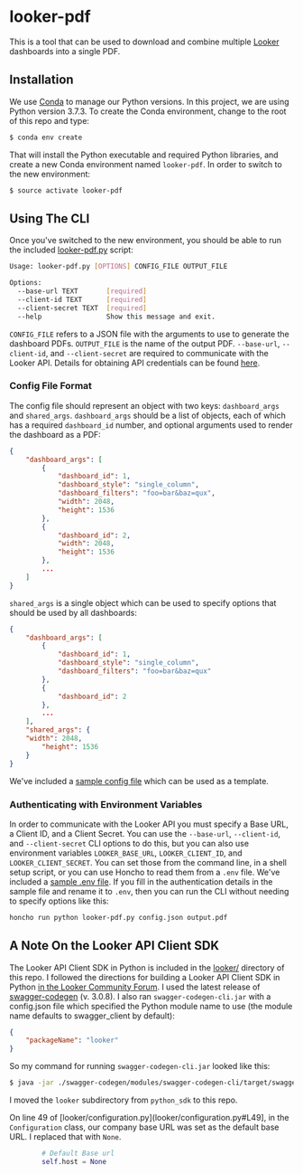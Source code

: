 # looker-pdf

This is a tool that can be used to download and combine multiple [Looker](https://looker.com/) dashboards into a single PDF.

## Installation

We use [Conda](https://docs.conda.io/en/latest/) to manage our Python versions. In this project, we are using Python version 3.7.3. To create the Conda environment, change to the root of this repo and type:

```bash
$ conda env create
```

That will install the Python executable and required Python libraries, and create a new Conda environment named `looker-pdf`. In order to switch to the new environment:

```bash
$ source activate looker-pdf
```

## Using The CLI

Once you've switched to the new environment, you should be able to run the included [looker-pdf.py](looker-pdf.py) script:

```bash
Usage: looker-pdf.py [OPTIONS] CONFIG_FILE OUTPUT_FILE

Options:
  --base-url TEXT       [required]
  --client-id TEXT      [required]
  --client-secret TEXT  [required]
  --help                Show this message and exit.
```

`CONFIG_FILE` refers to a JSON file with the arguments to use to generate the dashboard PDFs.
`OUTPUT_FILE` is the name of the output PDF.
`--base-url`, `--client-id`, and `--client-secret` are required to communicate with the Looker API. Details for obtaining API credentials can be found [here](https://docs.looker.com/reference/api-and-integration/api-auth).

### Config File Format

The config file should represent an object with two keys: `dashboard_args` and `shared_args`. `dashboard_args` should be a list of objects, each of which has a required `dashboard_id` number, and optional arguments used to render the dashboard as a PDF:

```JSON
{
    "dashboard_args": [
        {
            "dashboard_id": 1,
            "dashboard_style": "single_column",
            "dashboard_filters": "foo=bar&baz=qux",
            "width": 2048,
            "height": 1536
        },
        {
            "dashboard_id": 2,
            "width": 2048,
            "height": 1536
        },
        ...
    ]
}
```

`shared_args` is a single object which can be used to specify options that should be used by all dashboards:

```JSON
{
    "dashboard_args": [
        {
            "dashboard_id": 1,
            "dashboard_style": "single_column",
            "dashboard_filters": "foo=bar&baz=qux"
        },
        {
            "dashboard_id": 2
        },
        ...
    ],
    "shared_args": {
	"width": 2048,
        "height": 1536
    }
}
```

We've included a [sample config file](config.json.sample) which can be used as a template.

### Authenticating with Environment Variables

In order to communicate with the Looker API you must specify a Base URL, a Client ID, and a Client Secret. You can use the `--base-url`, `--client-id`, and `--client-secret` CLI options to do this, but you can also use environment variables `LOOKER_BASE_URL`, `LOOKER_CLIENT_ID`, and `LOOKER_CLIENT_SECRET`. You can set those from the command line, in a shell setup script, or you can use Honcho to read them from a `.env` file. We've included a [sample .env file](.env.sample). If you fill in the authentication details in the sample file and rename it to `.env`, then you can run the CLI without needing to specify options like this:

```bash
honcho run python looker-pdf.py config.json output.pdf
```

## A Note On the Looker API Client SDK

The Looker API Client SDK in Python is included in the [looker/](looker/) directory of this repo.  I followed the directions for building a Looker API Client SDK in Python [in the Looker Community Forum](https://discourse.looker.com/t/generating-client-sdks-for-the-looker-api/3185). I used the latest release of [swagger-codegen](https://github.com/swagger-api/swagger-codegen) (v. 3.0.8). I also ran `swagger-codegen-cli.jar` with a config.json file which specified the Python module name to use (the module name defaults to swagger_client by default):

```JSON
{
	"packageName": "looker"
}
```

So my command for running `swagger-codegen-cli.jar` looked like this:

```bash
$ java -jar ./swagger-codegen/modules/swagger-codegen-cli/target/swagger-codegen-cli.jar generate -i looker_api.json -l python -o python_sdk -c config.json
```

I moved the `looker` subdirectory from `python_sdk` to this repo.

On line 49 of [looker/configuration.py](looker/configuration.py#L49], in the `Configuration` class, our company base URL was set as the default base URL. I replaced that with `None`.

```Python
        # Default Base url                                                                                         
        self.host = None
```
